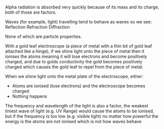 Alpha radiation is absorbed very quickly because of its mass and its charge, both of those are factors.

Waves (for example, light) travelling tend to behave as waves so we see:
Reflection
Refraction
Diffraction

None of which are particle properties.

With a gold leaf electroscope (a piece of metal with a thin bit of gold leaf attached like a hinge), if we shine light onto the piece of metal then it ionises the atoms meaning it will lose electrons and become positively charged, and due to golds conductivity the gold becomes positively charged which causes the gold leaf to repel from the piece of metal.

When we shine light onto the metal plate of the electroscope, either:
- Atoms are ionised (lose electrons) and the electroscope becomes charged
- Nothing happens

The frequency and wavelength of the light is also a factor, the weakest tiniest wave of light (e.g. UV Range) would cause the atoms to be ionised, but if the frequency is too low (e.g. visible light) no matter how powerful the energy is the atoms are not ionised which is not how waves behave